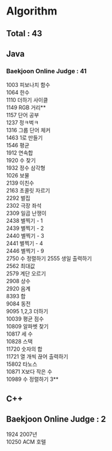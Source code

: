 # Algorithm

## Total : 43

## Java

### Baekjoon Online Judge : 41

1003 피보나치 함수  
1064 한수   
1110 더하기 사이클  
1149 RGB 거리**    
1157 단어 공부  
1237 정ㅋ벅ㅋ  
1316 그룹 단어 체커  
1463 1로 만들기  
1546 평균  
1912 연속합  
1920 수 찾기  
1932 정수 삼각형  
1026 보물  
2139 이친수  
2163 초콜릿 자르기   
2292 벌집  
2302 극장 좌석  
2309 일곱 난쟁이   
2438 별찍기 - 1  
2439 별찍기 - 2  
2440 별찍기 - 3  
2441 별찍기 - 4  
2446 별찍기 - 9  
2750 수 정렬하기
2555 생일 출력하기  
2562 최대값  
2579 계단 오르기     
2908 상수  
2920 음계  
8393 합  
9084 동전  
9095 1,2,3 더하기  
10039 평균 점수  
10809 알파벳 찾기  
10817 세 수   
10828 스택  
11720 숫자의 합    
11721 열 개씩 끊어 출력하기  
15802 타노스  
10871 X보다 작은 수  
10989 수 정렬하기 3**  

## C++

## Baekjoon Online Judge : 2

1924 2007년   
10250 ACM 호텔  
